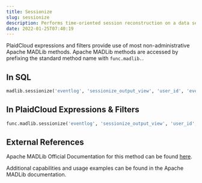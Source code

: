 ```yaml
---
title: Sessionize
slug: sessionize
description: Performs time-oriented session reconstruction on a data set comprising a sequence of events
date: 2022-01-25T07:40:19
---
```



PlaidCloud expressions and filters provide use of most non-administrative Apache MADLib methods. Apache MADLib methods are accessed by prefixing the standard method name with `func.madlib.`.



## In SQL



```sql
madlib.sessionize('eventlog', 'sessionize_output_view', 'user_id', 'event_timestamp', '0:30:0');
```


## In PlaidCloud Expressions & Filters



```python
func.madlib.sessionize('eventlog', 'sessionize_output_view', 'user_id', 'event_timestamp', '0:30:0')
```


## External References


Apache MADLib Official Documentation for this method can be found [here](https://madlib.apache.org/docs/latest/group__grp__sessionize.html).



Additional capabilities and usage examples can be found in the Apache MADLib documentation.

